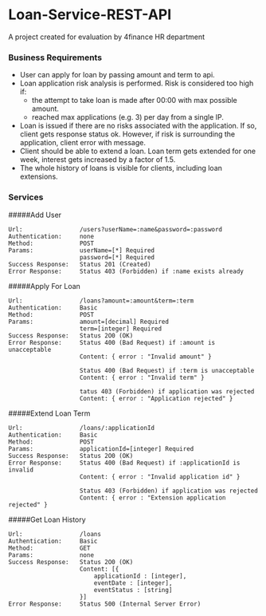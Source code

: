 Loan-Service-REST-API
=====================

A project created for evaluation by 4finance HR department

### Business Requirements

* User can apply for loan by passing amount and term to api.
* Loan application risk analysis is performed. Risk is considered too high if:
    -   the attempt to take loan is made after 00:00 with max possible amount.
    -   reached max applications (e.g. 3) per day from a single IP.
* Loan is issued if there are no risks associated with the application. If so, client gets response status ok. However, if risk is surrounding the application, client error with message.
* Client should be able to extend a loan. Loan term gets extended for one week, interest gets increased by a factor of 1.5.
* The whole history of loans is visible for clients, including loan extensions.
    
### Services
#####Add User                                       
```
Url:                /users?userName=:name&password=:password       
Authentication:     none                                           
Method:             POST                                           
Params:             userName=[*] Required                          
                    password=[*] Required                          
Success Response:   Status 201 (Created)                          
Error Response:     Status 403 (Forbidden) if :name exists already 
```
#####Apply For Loan
```
Url:                /loans?amount=:amount&term=:term                    
Authentication:     Basic                                               
Method:             POST                                                
Params:             amount=[decimal] Required                           
                    term=[integer] Required                             
Success Response:   Status 2O0 (OK)                                     
Error Response:     Status 400 (Bad Request) if :amount is unacceptable 
                    Content: { error : "Invalid amount" } 
                  
                    Status 400 (Bad Request) if :term is unacceptable  
                    Content: { error : "Invalid term" }
                  
                    tatus 403 (Forbidden) if application was rejected  
                    Content: { error : "Application rejected" }    
```    
   
#####Extend Loan Term
```
Url:                /loans/:applicationId
Authentication:     Basic
Method:             POST
Params:             applicationId=[integer] Required
Success Response:   Status 2O0 (OK)
Error Response:     Status 400 (Bad Request) if :applicationId is invalid
                    Content: { error : "Invalid application id" }
                        
                    Status 403 (Forbidden) if application was rejected
                    Content: { error : "Extension application rejected" }
```
#####Get Loan History
```
Url:                /loans
Authentication:     Basic
Method:             GET
Params:             none
Success Response:   Status 2O0 (OK)
                    Content: [{
                        applicationId : [integer],
                        eventDate : [integer],
                        eventStatus : [string]
                    }]
Error Response:     Status 500 (Internal Server Error)
```
